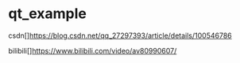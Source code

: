 # qt_example

csdn[]https://blog.csdn.net/qq_27297393/article/details/100546786

bilibili[]https://www.bilibili.com/video/av80990607/

